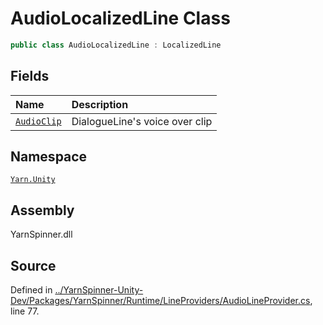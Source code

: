 <!-- This file was generated by a tool. Do not edit this file by hand. -->

# AudioLocalizedLine Class


```csharp
public class AudioLocalizedLine : LocalizedLine
```



## Fields
|Name|Description|
|:---|:---|
|[`AudioClip`](/api/csharp/yarn.unity/audiolocalizedline.audioclip.md)| DialogueLine's voice over clip |
## Namespace
[`Yarn.Unity`](/api/csharp/yarn.unity/README.md)

## Assembly
YarnSpinner.dll

## Source
Defined in [../YarnSpinner-Unity-Dev/Packages/YarnSpinner/Runtime/LineProviders/AudioLineProvider.cs](https://github.com/YarnSpinnerTool/YarnSpinner-Unity//blob/develop/Runtime/LineProviders/AudioLineProvider.cs#L77), line 77.
